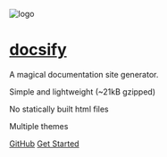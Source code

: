  ![logo](https://docsify.js.org/_media/icon.svg) 

# [docsify](https://docsify.js.org/#/)

 A magical documentation site generator. 

 Simple and lightweight (~21kB gzipped) 

 No statically built html files 

 Multiple themes 

[GitHub](https://github.com/docsifyjs/docsify/) [Get Started](/docs/Tool/Docsify和Github&Nginx部署博客书.md)


